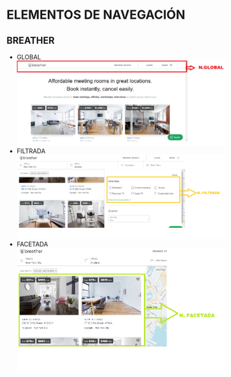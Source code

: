 # ELEMENTOS DE NAVEGACIÓN

##  BREATHER
 * GLOBAL
 ![alt text](assets/breather-global.png)
 * FILTRADA
 ![alt text](assets/breather-filtrada.png)
 * FACETADA
 ![alt text](assets/breather-facetada.png)
